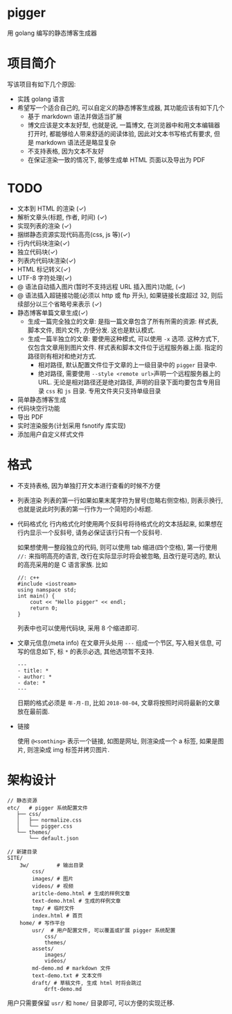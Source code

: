 # pigger

用 golang 编写的静态博客生成器

# 项目简介

写该项目有如下几个原因:

- 实践 golang 语言
- 希望写一个适合自己的, 可以自定义的静态博客生成器, 其功能应该有如下几个
    - 基于 markdown 语法并做适当扩展
    - 博文应该是文本友好型, 也就是说, 一篇博文, 在浏览器中和用文本编辑器打开时,
        都能够给人带来舒适的阅读体验, 因此对文本书写格式有要求,
        但是 markdown 语法还是略显复杂
    - 不支持表格, 因为文本不友好
    - 在保证渲染一致的情况下, 能够生成单 HTML 页面以及导出为 PDF

# TODO

- 文本到 HTML 的渲染 (✓)
- 解析文章头(标题, 作者, 时间) (✓)
- 实现列表的渲染 (✓)
- 捆绑静态资源实现代码高亮(css, js 等)(✓)
- 行内代码块渲染(✓)
- 独立代码块(✓)
- 列表内代码块渲染(✓)
- HTML 标记转义(✓)
- UTF-8 字符处理(✓)
- @ 语法自动插入图片(暂时不支持远程 URL 插入图片)功能,
    (✓)
- @ 语法插入超链接功能(必须以 http 或 ftp 开头),
    如果链接长度超过 32, 则后续部分以三个省略号来表示 (✓)
- 静态博客单篇文章生成(✓)
  - 生成一篇完全独立的文章:
  是指一篇文章包含了所有所需的资源: 样式表, 脚本文件, 图片文件, 方便分发.
  这也是默认模式.
  - 生成一篇半独立的文章:
  要使用这种模式, 可以使用 `-x` 选项. 这种方式下, 仅包含文章用到图片文件.
  样式表和脚本文件位于远程服务器上面. 指定的路径则有相对和绝对方式.
      - 相对路径, 默认配置文件位于文章的上一级目录中的 `pigger` 目录中.
      - 绝对路径, 需要使用 `--style <remote url>`声明一个远程服务器上的 URL.
  无论是相对路径还是绝对路径, 声明的目录下面均要包含专用目录 `css` 和 `js` 目录.
  专用文件夹只支持单级目录
- 简单静态博客生成
- 代码块空行功能
- 导出 PDF
- 实时渲染服务(计划采用 fsnotify 库实现)
- 添加用户自定义样式文件

# 格式

- 不支持表格, 因为单独打开文本进行查看的时候不方便

- 列表渲染
    列表的第一行如果如果末尾字符为冒号(忽略右侧空格), 则表示换行,
    也就是说此时列表的第一行作为一个简短的小标题.

- 代码格式化
    行内格式化时使用两个反斜号将待格式化的文本括起来,
    如果想在行内显示一个反斜号, 请务必保证该行只有一个反斜号.

    如果想使用一整段独立的代码, 则可以使用 tab 缩进(四个空格),
    第一行使用 `//:` 来指明高亮的语言, 改行在实际显示时将会被忽略,
    且改行是可选的, 默认的高亮采用的是 C 语言家族. 比如

    ```
    //: c++
    #include <iostream>
    using namspace std;
    int main() {
        cout << "Hello pigger" << endl;
        return 0;
    }
    ```

    列表中也可以使用代码块, 采用 8 个缩进即可.

- 文章元信息(meta info)
    在文章开头处用 `---` 组成一个节区, 写入相关信息, 可写的信息如下,
    标 `*` 的表示必选, 其他选项暂不支持.

    ```
    ---
    - title: *
    - author: *
    - date: *
    ---
    ```
    日期的格式必须是 `年-月-日`, 比如 `2018-08-04`,
    文章将按照时间将最新的文章放在最前面.
    

- 链接

    使用 `@<somthing>` 表示一个链接, 如图是网址, 则渲染成一个 a 标签,
    如果是图片, 则渲染成 img 标签并拷贝图片.

# 架构设计

```
// 静态资源
etc/   # pigger 系统配置文件
   ├── css/
   │   ├── normalize.css
   │   └── pigger.css
   └── themes/
       └── default.json

// 新建目录
SITE/
    3w/         # 输出目录
        css/
        images/ # 图片
        videos/ # 视频
        aritcle-demo.html # 生成的样例文章
        text-demo.html # 生成的样例文章
        tmp/ # 临时文件
        index.html # 首页
    home/ # 写作平台
        usr/  # 用户配置文件, 可以覆盖或扩展 pigger 系统配置
            css/
            themes/
        assets/
            images/
            videos/
        md-demo.md # markdown 文件
        text-demo.txt # 文本文件
        draft/ # 草稿文件, 生成 html 时将会跳过
            drft-demo.md
```

用户只需要保留 `usr/` 和 `home/` 目录即可, 可以方便的实现迁移.
